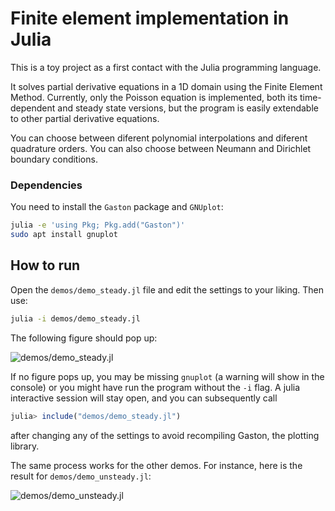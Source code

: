 # Finite element implementation in Julia
This is a toy project as a first contact with the Julia programming language.

It solves partial derivative equations in a 1D domain using the Finite Element Method.
Currently, only the Poisson equation is implemented, both its time-dependent and steady
state versions, but the program is easily extendable to other partial derivative equations.

You can choose between diferent polynomial interpolations and diferent quadrature orders.
You can also choose between Neumann and Dirichlet boundary conditions.

### Dependencies
You need to install the `Gaston` package and `GNUplot`:

```bash
julia -e 'using Pkg; Pkg.add("Gaston")'
sudo apt install gnuplot
```

## How to run
Open the `demos/demo_steady.jl` file and edit the settings to your liking. Then use:
```bash
julia -i demos/demo_steady.jl
```
The following figure should pop up:

![demos/demo_steady.jl](https://user-images.githubusercontent.com/47142856/164203009-7d13d0b8-6a17-40e2-b03d-a21111d446b0.png)

If no figure pops up, you may be missing `gnuplot` (a warning will show in the console) or you might have run the
program without the `-i` flag. A julia interactive session will stay open, and you can subsequently call
```julia
julia> include("demos/demo_steady.jl")
```
after changing any of the settings to avoid recompiling Gaston, the plotting library.

The same process works for the other demos. For instance, here is the result for `demos/demo_unsteady.jl`:

![demos/demo_unsteady.jl](https://user-images.githubusercontent.com/47142856/164744229-e9387896-5b54-42c4-b86e-17ea35298d0c.gif)

